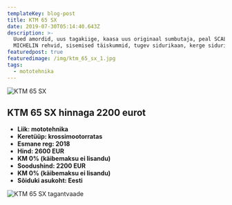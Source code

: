 ```yaml
---
templateKey: blog-post
title: KTM 65 SX
date: 2019-07-30T05:14:40.643Z
description: >-
  Uued amordid, uus tagakiige, kaasa uus originaal sumbutaja, peal SCALVINI,
  MICHELIN rehvid, sisemised täiskummid, tugev sidurikaan, kerge sidurikorv.
featuredpost: true
featuredimage: /img/ktm_65_sx_1.jpg
tags:
  - mototehnika
---
```

![KTM 65 SX](/img/ktm_65_sx_1.jpg "KTM 65 SX")

## KTM 65 SX hinnaga 2200 eurot

* **Liik:	mototehnika**
* **Keretüüp:	krossimootorratas**
* **Esmane reg:	2018**
* **Hind:	2600 EUR**
* **KM 0% (käibemaksu ei lisandu)**
* **Soodushind:	2200 EUR**
* **KM 0% (käibemaksu ei lisandu)**
* **Sõiduki asukoht: Eesti**

![KTM 65 SX tagantvaade](/img/ktm_65_sx_2.jpg "KTM 65 SX tagantvaade")

